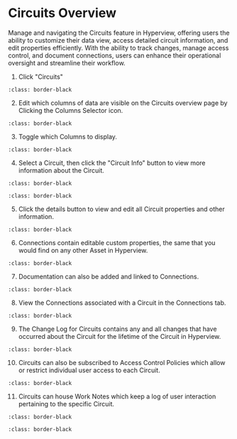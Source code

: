# Circuits Overview

Manage and navigating the Circuits feature in Hyperview, offering users the ability to customize their data view, access detailed circuit information, and edit properties efficiently. With the ability to track changes, manage access control, and document connections, users can enhance their operational oversight and streamline their workflow.

1.	Click "Circuits"

```{image} /product/connectivity/media/circuits-overview/image1.jpg
:class: border-black
```

2.	Edit which columns of data are visible on the Circuits overview page by Clicking the Columns Selector icon.

```{image} /product/connectivity/media/circuits-overview/image2.jpg
:class: border-black
```

3.	Toggle which Columns to display.

```{image} /product/connectivity/media/circuits-overview/image3.jpg
:class: border-black
```

4.	Select a Circuit, then click the "Circuit Info" button to view more information about the Circuit.

```{image} /product/connectivity/media/circuits-overview/image4.jpg
:class: border-black
```

```{image} /product/connectivity/media/circuits-overview/image5.jpg
:class: border-black
```

5.	Click the details button to view and edit all Circuit properties and other information.

```{image} /product/connectivity/media/circuits-overview/image6.jpg
:class: border-black
```

6.	Connections contain editable custom properties, the same that you would find on any other Asset in Hyperview.

```{image} /product/connectivity/media/circuits-overview/image7.jpg
:class: border-black
```

7.	Documentation can also be added and linked to Connections.

```{image} /product/connectivity/media/circuits-overview/image8.jpg
:class: border-black
```

8.	View the Connections associated with a Circuit in the Connections tab.

```{image} /product/connectivity/media/circuits-overview/image9.jpg
:class: border-black
```

9.	The Change Log for Circuits contains any and all changes that have occurred about the Circuit for the lifetime of the Circuit in Hyperview.

```{image} /product/connectivity/media/circuits-overview/image10.jpg
:class: border-black
```

10.	Circuits can also be subscribed to Access Control Policies which allow or restrict individual user access to each Circuit.

```{image} /product/connectivity/media/circuits-overview/image11.jpg
:class: border-black
```

11.	Circuits can house Work Notes which keep a log of user interaction pertaining to the specific Circuit.

```{image} /product/connectivity/media/circuits-overview/image12.jpg
:class: border-black
```

```{image} /product/connectivity/media/circuits-overview/image13.jpg
:class: border-black
```